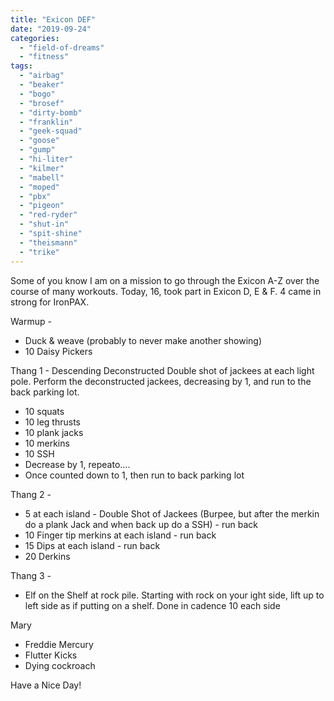 ```yaml
---
title: "Exicon DEF"
date: "2019-09-24"
categories: 
  - "field-of-dreams"
  - "fitness"
tags: 
  - "airbag"
  - "beaker"
  - "bogo"
  - "brosef"
  - "dirty-bomb"
  - "franklin"
  - "geek-squad"
  - "goose"
  - "gump"
  - "hi-liter"
  - "kilmer"
  - "mabell"
  - "moped"
  - "pbx"
  - "pigeon"
  - "red-ryder"
  - "shut-in"
  - "spit-shine"
  - "theismann"
  - "trike"
---
```


Some of you know I am on a mission to go through the Exicon A-Z over the course of many workouts. Today, 16, took part in Exicon D, E & F. 4 came in strong for IronPAX.

Warmup -

- Duck & weave (probably to never make another showing)
- 10 Daisy Pickers

Thang 1 - Descending Deconstructed Double shot of jackees at each light pole. Perform the deconstructed jackees, decreasing by 1, and run to the back parking lot.

- 10 squats
- 10 leg thrusts
- 10 plank jacks
- 10 merkins
- 10 SSH
- Decrease by 1, repeato....
- Once counted down to 1, then run to back parking lot

Thang 2 -

- 5 at each island - Double Shot of Jackees (Burpee, but after the merkin do a plank Jack and when back up do a SSH) - run back
- 10 Finger tip merkins at each island - run back
- 15 Dips at each island - run back
- 20 Derkins

Thang 3 -

- Elf on the Shelf at rock pile. Starting with rock on your ight side, lift up to left side as if putting on a shelf. Done in cadence 10 each side

Mary

- Freddie Mercury
- Flutter Kicks
- Dying cockroach

Have a Nice Day!
